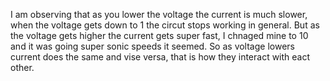 I am observing that as you lower the voltage the current is much slower, when the voltage gets down to 1 the circut stops working in general.
But as the voltage gets higher the current gets super fast, I chnaged mine to 10 and it was going super sonic speeds it seemed.
So as voltage lowers current does the same and vise versa, that is how they interact with eact other.
